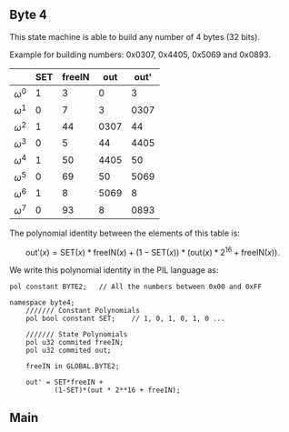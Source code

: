 ## Byte 4

This state machine is able to build any number of 4 bytes (32 bits).

Example for building numbers: 0x0307, 0x4405, 0x5069 and 0x0893.

|            | SET | freeIN | out  | out' |
| ---------- | --- | ------ | ---- | ---- |
| $\omega^0$ | 1   | 3      | 0    | 3    |
| $\omega^1$ | 0   | 7      | 3    | 0307 |
| $\omega^2$ | 1   | 44     | 0307 | 44   |
| $\omega^3$ | 0   | 5      | 44   | 4405 |
| $\omega^4$ | 1   | 50     | 4405 | 50   |
| $\omega^5$ | 0   | 69     | 50   | 5069 |
| $\omega^6$ | 1   | 8      | 5069 | 8    |
| $\omega^7$ | 0   | 93     | 8    | 0893 |

The polynomial identity between the elements of this table is:

$$
\textsf{out}'(x) = \textsf{SET}(x) * \textsf{freeIN}(x) + (1 - \textsf{SET}(x)) * (\textsf{out}(x) * 2^{16} + \textsf{freeIN}(x)).
$$

We write this polynomial identity in the PIL language as:

```
pol constant BYTE2;   // All the numbers between 0x00 and 0xFF

namespace byte4;
    /////// Constant Polynomials
    pol bool constant SET;    // 1, 0, 1, 0, 1, 0 ...

    /////// State Polynomials
    pol u32 commited freeIN;
    pol u32 commited out;

    freeIN in GLOBAL.BYTE2;

    out' = SET*freeIN +
           (1-SET)*(out * 2**16 + freeIN);
```

## Main

